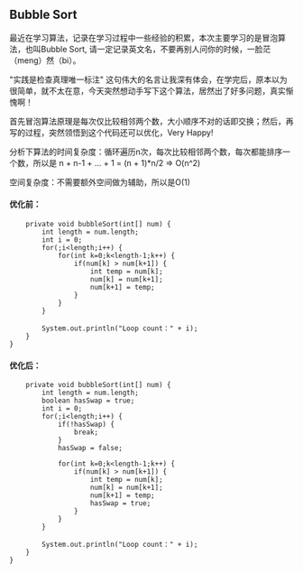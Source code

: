 ## Bubble Sort
   最近在学习算法，记录在学习过程中一些经验的积累，本次主要学习的是冒泡算法，也叫Bubble Sort, 请一定记录英文名，不要再别人问你的时候，一脸茫（meng）然（bi）。
   
   "实践是检查真理唯一标注" 这句伟大的名言让我深有体会，在学完后，原本以为很简单，就不太在意，今天突然想动手写下这个算法，居然出了好多问题，真实惭愧啊！
   
   首先冒泡算法原理是每次仅比较相邻两个数，大小顺序不对的话即交换；然后，再写的过程，突然领悟到这个代码还可以优化，Very Happy!
   
   分析下算法的时间复杂度：循环遍历n次，每次比较相邻两个数，每次都能排序一个数，所以是 n + n-1 + ... + 1 = (n + 1)*n/2 => O(n^2)
   
   空间复杂度：不需要额外空间做为辅助，所以是O(1)

#### 优化前：
```
	private void bubbleSort(int[] num) {
		int length = num.length;
		int i = 0;
		for(;i<length;i++) {
			for(int k=0;k<length-1;k++) {
				if(num[k] > num[k+1]) {
					int temp = num[k];
					num[k] = num[k+1];
					num[k+1] = temp;
				}
			}
		}
		
		System.out.println("Loop count：" + i);
	}
}
```

#### 优化后：
```
	private void bubbleSort(int[] num) {
		int length = num.length;
		boolean hasSwap = true;
		int i = 0;
		for(;i<length;i++) {
			if(!hasSwap) {
				break;
			}
			hasSwap = false;
		
			for(int k=0;k<length-1;k++) {
				if(num[k] > num[k+1]) {
					int temp = num[k];
					num[k] = num[k+1];
					num[k+1] = temp;
					hasSwap = true;
				}
			}
		}
		
		System.out.println("Loop count：" + i);
	}
}
```
